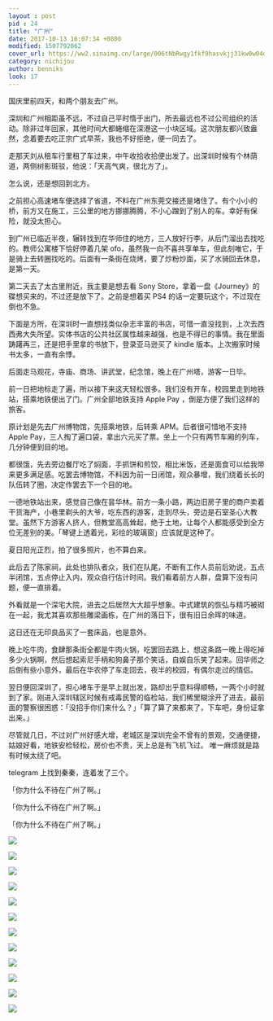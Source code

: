 ```yaml
---
layout : post
pid : 24
title: "广州"
date: 2017-10-13 16:07:34 +0800
modified: 1507792062
cover_url: https://ww2.sinaimg.cn/large/006tNbRwgy1fkf9hasvkjj31kw0w04qq
category: nichijou
author: benniks
look: 17
---
```

国庆里前四天，和两个朋友去广州。

深圳和广州相距虽不远，不过自己平时惰于出门，所去最远也不过公司组织的活动。除非过年回家，其他时间大都蜷缩在深港这一小块区域。这次朋友都兴致盎然，念着要去吃正宗广式早茶，我也不好拒绝，便一同去了。

走那天刘从租车行里租了车过来，中午收拾收拾便出发了。出深圳时候有个林荫道，两侧树影斑驳，他说：「天高气爽，很北方了」。

怎么说，还是想回到北方。

之前担心高速堵车便选择了省道，不料在广州东莞交接还是堵住了。有个小小的桥，前方又在施工，三公里的地方挪挪腾腾，不小心蹭到了别人的车。幸好有保险，就没太担心。

到广州已临近半夜，辗转找到在华师住的地方，三人放好行李，从后门溜出去找吃的。教师公寓楼下恰好停着几架 ofo，虽然我一向不喜共享单车，但此刻唯它，于是骑上去转圈找吃的。后面有一条街在烧烤，要了炒粉炒面，买了水骑回去休息，是第一天。



第二天去了太古里附近，我主要是想去看 Sony Store，拿着一盘《Journey》的碟想买来的，不过还是放下了。之前是想着买 PS4 的话一定要玩这个，不过现在倒也不急。

下面是方所，在深圳时一直想找类似杂志丰富的书店，可惜一直没找到，上次去西西弗大失所望。实体书店的公共社区属性越来越强，也是不得已的事情。我在里面踌躇再三，还是把手里拿的书放下，登录亚马逊买了 kindle 版本。上次搬家时候书太多，一直有余悸。

后面走马观花，寺庙、商场、讲武堂，纪念馆，晚上在广州塔，游客一日毕。



前一日把地标走了遍，所以接下来这天轻松很多。我们没有开车，校园里走到地铁站，搭乘地铁便出了门。广州全部地铁支持 Apple Pay ，倒是方便了我们这样的旅客。

原计划是先去广州博物馆，先搭乘地铁，后转乘 APM。后者很可惜地不支持 Apple Pay，三人掏了遍口袋，拿出六元买了票。坐上一个只有两节车厢的列车，几分钟便到目的地。

都很饿，先去旁边餐厅吃了焖面，手抓饼和煎饺，相比米饭，还是面食可以给我带来更多满足感。吃罢去博物馆，不料因为前一日闭馆，观众暴增，我们绕着长长的队伍转了圈，决定作罢去下一个目的地。

一德地铁站出来，感觉自己像在昙华林。前方一条小路，两边旧房子里的商户卖着干货海产，小巷里剃头的大爷，吃东西的游客，走到尽头，旁边是石室圣心大教堂。虽然下方游客人挤人，但教堂高高耸起，绝于土地，让每个人都能感受到全方位无差别的美。「琴键上透着光，彩绘的玻璃窗」应该就是这种了。

夏日阳光正烈，拍了很多照片，也不算白来。

此后去了陈家祠，此处也排队者众，我们在队尾，不断有工作人员前后劝说，五点半闭馆，五点停止入内，观众自行估计时间。我们看着前方人群，盘算下没有问题，便一直排着。

外看就是一个深宅大院，进去之后居然大大超乎想象。中式建筑的恢弘与精巧被砌在一起，我尤其喜欢那些雕梁画栋，在广州的落日下，很有旧日余晖的味道。

这日还在无印良品买了一套床品，也是意外。

晚上吃牛肉，食肆那条街全都是牛肉火锅，吃罢回去路上，想这条路一晚上得吃掉多少火锅啊，然后想起索尼手柄和狗鼻子那个笑话，自娱自乐笑了起来。回华师之后倒有些小意外，最后在华农停了车走回去，夜半的校园，有偶尔走过的情侣。

翌日便回深圳了，担心堵车于是早上就出发，路却出乎意料得顺畅，一两个小时就到了家。刚进入深圳辖区时候有戒毒民警的临检站，我们稀里糊涂开了进去，最前面的警察很困惑：「没招手你们来什么？」「算了算了来都来了，下车吧，身份证拿出来。」



尽管就几日，不过对广州好感大增，老城区是深圳完全不曾有的景观，交通便捷，姑娘好看，地铁安检轻松，房价也不贵，天上总是有飞机飞过。
唯一麻烦就是路有时候太绕了吧。

telegram 上找到秦秦，连着发了三个。

「你为什么不待在广州了啊。」

「你为什么不待在广州了啊。」

「你为什么不待在广州了啊。」



![](https://ws3.sinaimg.cn/large/006tNc79gy1g2cmy6trerj31hc0u0wlp.jpg)

![](https://ws3.sinaimg.cn/large/006tNc79gy1g2cmy8ewlcj31hc0u0ak3.jpg)

![](https://ws2.sinaimg.cn/large/006tNc79gy1g2cmyac5b6j31hc0u0nhy.jpg)

![](https://ws1.sinaimg.cn/large/006tNc79gy1g2cmydyp2nj31hc0u0kar.jpg)

![](https://ws2.sinaimg.cn/large/006tNc79gy1g2cmyf9egfj31hc0u0kar.jpg)

![](https://ws2.sinaimg.cn/large/006tNc79gy1g2cmyh0v6jj31hc0u0wr5.jpg)

![](https://ws4.sinaimg.cn/large/006tNc79gy1g2cmyjl0b7j31hc0u01kx.jpg)

![](https://ws3.sinaimg.cn/large/006tNc79gy1g2cmylljckj31hc0u0ke1.jpg)

![](https://ws1.sinaimg.cn/large/006tNc79gy1g2cmynag8rj31hc0u0wwr.jpg)

![](https://ws4.sinaimg.cn/large/006tNc79gy1g2cmyp8jckj31hc0u0qj4.jpg)

![](https://ws4.sinaimg.cn/large/006tNc79gy1g2cmyrjm1tj31hc0u04ha.jpg)

![](https://ws3.sinaimg.cn/large/006tNc79gy1g2cmytfpuqj31hc0u0493.jpg)
